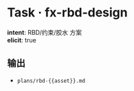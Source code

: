 # Task · fx-rbd-design

**intent**: RBD/约束/胶水 方案  
**elicit**: true

## 输出

- `plans/rbd-{{asset}}.md`
